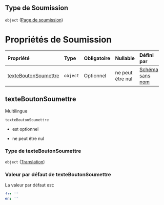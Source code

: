 ## Type de Soumission

`object` ([Page de soumission](frw-definitions-page-de-soumission.md))

# Propriétés de Soumission

| Propriété                                     | Type     | Obligatoire | Nullable         | Défini par                                                                                                                                     |
| :-------------------------------------------- | :------- | :---------- | :--------------- | :--------------------------------------------------------------------------------------------------------------------------------------------- |
| [texteBoutonSoumettre](#texteboutonsoumettre) | `object` | Optionnel   | ne peut être nul | [Schéma sans nom](frw-definitions-translation.md "https://example.com/schemas/custom#/definitions/Soumission/properties/texteBoutonSoumettre") |

## texteBoutonSoumettre

Multilingue

`texteBoutonSoumettre`

*   est optionnel

*   ne peut être nul

### Type de texteBoutonSoumettre

`object` ([Translation](frw-definitions-translation.md))

### Valeur par défaut de texteBoutonSoumettre

La valeur par défaut est:

```yaml
fr: ''
en: ''

```
